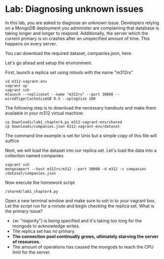 # Lab: Diagnosing unknown issues

In this lab, you are asked to diagnose an unknown issue. Developers relying on a MongoDB deployment you administer are complaining that database is taking longer and longer to respond. Additionally, the server which the current primary is on crashes after an unspecified amount of time. This happens on every server.

You can download the required dataset, companies.json, here.

Let's go ahead and setup the environment.

First, launch a replica set using mtools with the name "m312rs"

```
cd m312-vagrant-env
vagrant up
vagrant ssh
mlaunch --replicaset --name "m312rs" --port 30000 --wiredTigerCacheSizeGB 0.5 --oplogSize 100
```

The following step is to download the necessary handouts and make them available in your m312 virtual machine:

```
cp Downloads/lab1_chapter4.py m312-vagrant-env/shared
cp Downloads/companies.json m312-vagrant-env/dataset
```

The command line example is set for Unix but a simple copy of this file will suffice

Next, we will load the dataset into our replica set. Let's load the data into a collection named companies

```
vagrant ssh
mongoimport --host m312rs/m312 --port 30000 -d m312 -c companies /dataset/companies.json
```

Now execute the homework script

```
/shared/lab1_chapter4.py
```

Open a new terminal window and make sure to ssh in to your vagrant box.
Let the script run for a minute and begin checking the replica set. What is the primary issue?

- {w: "majority"} is being specified and it's taking too long for the mongods to acknowledge writes.
- The replica set has no primary.
- **The connection pool continually grows, ultimately starving the server of resources.**
- The amount of operations has caused the mongods to reach the CPU limit for the server.
